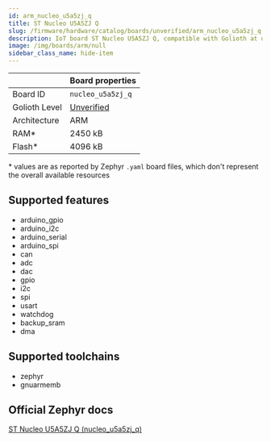 ```yaml
---
id: arm_nucleo_u5a5zj_q
title: ST Nucleo U5A5ZJ Q
slug: /firmware/hardware/catalog/boards/unverified/arm_nucleo_u5a5zj_q
description: IoT board ST Nucleo U5A5ZJ Q, compatible with Golioth at unverified level.
image: /img/boards/arm/null
sidebar_class_name: hide-item
---
```


[//]: # (This is an auto-generated file, do not edit! Changes to it will be lost upon re-generation)



|                | Board properties     |
| -------------  | -------------------- |
| Board ID       | `nucleo_u5a5zj_q` |
| Golioth Level  | [Unverified](/firmware/hardware#unverified-boards) |
| Architecture   | ARM |
| RAM*           | 2450 kB |
| Flash*         | 4096 kB |

\* values are as reported by Zephyr `.yaml` board files, which don't represent the overall available resources



## Supported features

* arduino_gpio
* arduino_i2c
* arduino_serial
* arduino_spi
* can
* adc
* dac
* gpio
* i2c
* spi
* usart
* watchdog
* backup_sram
* dma

## Supported toolchains

* zephyr
* gnuarmemb

## Official Zephyr docs

[ST Nucleo U5A5ZJ Q (nucleo_u5a5zj_q)](https://docs.zephyrproject.org/3.6.0/boards/arm/nucleo_u5a5zj_q/doc/index.html)
